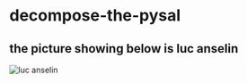 # decompose-the-pysal

## the picture showing below is luc anselin

![luc anselin](decompose-the-pysal/pics/anselin.jpeg)
